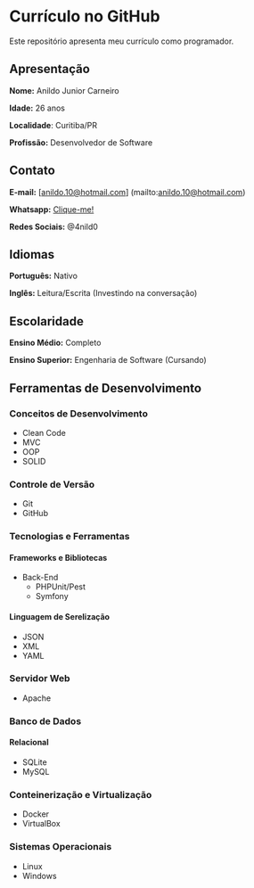 # Currículo no GitHub

Este repositório apresenta meu currículo como programador.

## Apresentação
**Nome:** Anildo Junior Carneiro

**Idade:** 26 anos

**Localidade**: Curitiba/PR

**Profissão:** Desenvolvedor de Software
## Contato
**E-mail:** [anildo.10@hotmail.com] (mailto:anildo.10@hotmail.com)

**Whatsapp:** [Clique-me!](https://api.whatsapp.com/send?phone=15981512935)

**Redes Sociais:** @4nild0

## Idiomas
**Português:** Nativo

**Inglês:** Leitura/Escrita (Investindo na conversação)

## Escolaridade
**Ensino Médio:** Completo

**Ensino Superior:** Engenharia de Software (Cursando)

## Ferramentas de Desenvolvimento

### Conceitos de Desenvolvimento
- Clean Code
- MVC
- OOP
- SOLID

### Controle de Versão
- Git
- GitHub

### Tecnologias e Ferramentas
#### Frameworks e Bibliotecas
- Back-End
  - PHPUnit/Pest
  - Symfony

#### Linguagem de Serelização
- JSON
- XML
- YAML

### Servidor Web
- Apache

### Banco de Dados
#### Relacional
- SQLite
- MySQL

### Conteinerização e Virtualização
- Docker
- VirtualBox

### Sistemas Operacionais
- Linux
- Windows

